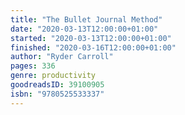 ```yaml
---
title: "The Bullet Journal Method"
date: "2020-03-13T12:00:00+01:00"
started: "2020-03-13T12:00:00+01:00"
finished: "2020-03-16T12:00:00+01:00"
author: "Ryder Carroll"
pages: 336
genre: productivity
goodreadsID: 39100905
isbn: "9780525533337"
---
```

